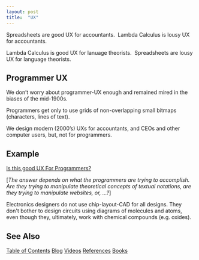 ```yaml
---
layout: post
title:  "UX"
---
```

Spreadsheets are good UX for accountants.  Lambda Calculus is lousy UX for accountants.

Lambda Calculus is good UX for lanuage theorists.  Spreadsheets are lousy UX for language theorists.

## Programmer UX

We don’t worry about programmer-UX enough and remained mired in the biases of the mid-1900s.

Programmers get only to use grids of non-overlapping small bitmaps (characters, lines of text).

We design modern (2000’s) UXs for accountants, and CEOs and other computer users, but, not for programmers.

## Example
[Is this good UX For Programmers?](https://www.media.mit.edu/projects/2d-an-exploration-of-drawing-as-programming-language-featuring-ideas-from-lambda-calculus/overview/)

[*The answer depends on what the programmers are trying to accomplish. Are they trying to manipulate theoretical concepts of textual notations, are they trying to manipulate websites, or, ...?*]

Electronics designers do not use chip-layout-CAD for all designs.  They don't bother to design circuits using diagrams of molecules and atoms, even though they, ultimately, work with chemical compounds (e.g. oxides).

## See Also

[Table of Contents](https://guitarvydas.github.io/2021/12/10/Table-of-Contents-Dec-01-2021.html)
[Blog](https://guitarvydas.github.io)
[Videos](https://www.youtube.com/channel/UC9EJr0nKHwadbHUtc5zHdmQ/videos)
[References](https://guitarvydas.github.io/2021/01/14/References.html)
[Books](https://leanpub.com/u/paul-tarvydas.html)

<script src="https://utteranc.es/client.js" 
        repo="guitarvydas/guitarvydas.github.io" 
        issue-term="pathname" 
        theme="github-light" 
        crossorigin="anonymous" > 
</script> 